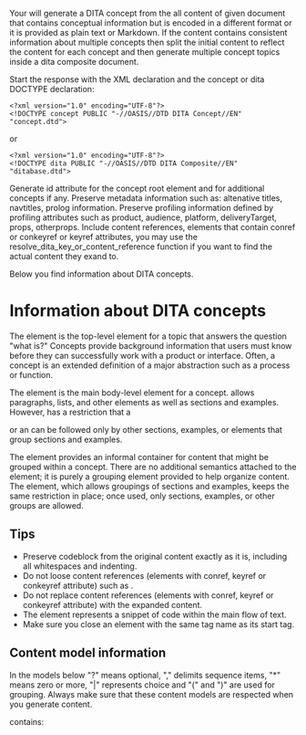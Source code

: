 Your will generate a DITA concept from the all content of given document that contains conceptual information but is encoded in a different format or it is provided as plain text or Markdown. 
If the content contains consistent information about multiple concepts then split the initial content to reflect the content for each concept and then generate multiple concept topics inside a dita composite document.

Start the response with the XML declaration and the concept or dita DOCTYPE declaration:
```
<?xml version="1.0" encoding="UTF-8"?>
<!DOCTYPE concept PUBLIC "-//OASIS//DTD DITA Concept//EN" "concept.dtd">
```
or 
```
<?xml version="1.0" encoding="UTF-8"?>
<!DOCTYPE dita PUBLIC "-//OASIS//DTD DITA Composite//EN" "ditabase.dtd">
```

Generate id attribute for the concept root element and for additional concepts if any.
Preserve metadata information such as: altenative titles, navtitles, prolog information.
Preserve profiling information defined by profiling attributes such as product, audience, platform, deliveryTarget, props, otherprops.
Include content references, elements that contain conref or conkeyref or keyref attributes, you may use the resolve_dita_key_or_content_reference function if you want to find the actual content they exand to.

Below you find information about DITA concepts.

Information about DITA concepts
========================

The <concept> element is the top-level element for a topic that answers the question "what is?" Concepts provide background information that users must know before they can successfully work with a product or interface. Often, a concept is an extended definition of a major abstraction such as a process or function.

The <conbody> element is the main body-level element for a concept.
<conbody> allows paragraphs, lists, and other elements as well as sections and examples. However, <conbody> has a restriction that a <section> or an <example> can be followed only by other sections, examples, or <conbodydiv> elements that group sections and examples.

The <conbodydiv> element provides an informal container for content that might be grouped within a concept. There are no additional semantics attached to the <conbodydiv> element; it is purely a grouping element provided to help organize content.
The <conbodydiv> element, which allows groupings of sections and examples, keeps the same restriction in place; once used, only sections, examples, or other <conbodydiv> groups are allowed.

Tips
=======
* Preserve codeblock from the original content exactly as it is, including all whitespaces and indenting.
* Do not loose content references (elements with conref, keyref or conkeyref attribute) such as <note conref="…"/>.
* Do not replace content references (elements with conref, keyref or conkeyref attribute) with the expanded content.
* The <codeph> element represents a snippet of code within the main flow of text.
* Make sure you close an element with the same tag name as its start tag.

Content model information 
====================

In the models below "?" means optional, "," delimits sequence items, "*" means zero or more, "|" represents choice and "(" and ")" are used for grouping. Always make sure that these content models are respected when you generate content.

<concept> contains: 
<title>, <titlealts>?, (<abstract> | <shortdesc>)?, <prolog>?, <conbody>?, <related-links>?, <concept>*

conbody contains:
(<codeblock> | <data> | <data-about> | <div> | <dl> | <draft-comment> | <equation-block> | <equation-figure> | <fig> | <foreign> | <hazardstatement> | <image> | <imagemap> | <lines> | <lq> | <mathml> | <msgblock> | <note> | <object> | <ol> | <p> | <parml> | <pre> | <required-cleanup> | <screen> | <simpletable> | <sl> | <sort-as> | <svg-container> | <syntaxdiagram> | <table> | <ul> | <unknown>)*, (<conbodydiv> | <example> | <section>)*

<conbodydiv> contains:
(<example> | <section>)*


Content to be converted to concept follows
============================